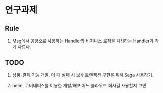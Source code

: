 # 연구과제

## Rule

1. Msg에서 공용으로 사용하는 Handler와 비지니스 로직을 처리하는 Handler가 각기 다르다.

## TODO

1. 상품-결제 기능 개발. 이 때 실패 시 보상 트랜잭션 구현을 위해 Saga 사용하기.

2. helm, 쿠버네티스를 이용한 개발/배포
   어느 클라우드 회사걸 사용할지 고민

